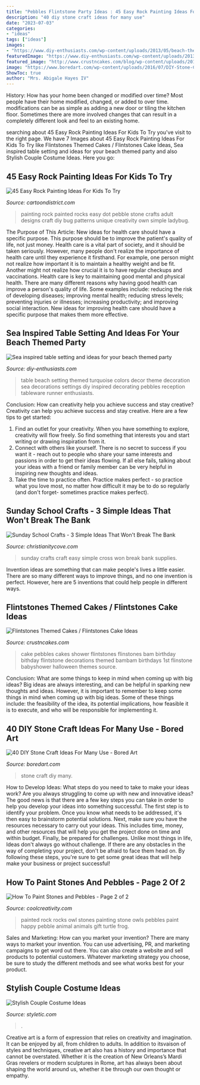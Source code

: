 ```yaml
---
title: "Pebbles Flintstone Party Ideas : 45 Easy Rock Painting Ideas For Kids To Try"
description: "40 diy stone craft ideas for many use"
date: "2023-07-03"
categories:
- "ideas"
tags: ["ideas"]
images:
- "https://www.diy-enthusiasts.com/wp-content/uploads/2013/05/beach-themed-party-table-decor-turquoise-table-runner-tableware.jpg"
featuredImage: "https://www.diy-enthusiasts.com/wp-content/uploads/2013/05/beach-themed-party-table-decor-turquoise-table-runner-tableware.jpg"
featured_image: "http://www.crustncakes.com/blog/wp-content/uploads/2016/01/ab2822ec306072c07954251640ab2de6.jpg"
image: "https://www.boredart.com/wp-content/uploads/2016/07/DIY-Stone-Craft-Ideas-7.jpg"
ShowToc: true
author: "Mrs. Abigale Hayes IV"
---
```



History: How has your home been changed or modified over time?
Most people have their home modified, changed, or added to over time. modifications can be as simple as adding a new door or tiling the kitchen floor. Sometimes there are more involved changes that can result in a completely different look and feel to an existing home.

	

		
searching about 45 Easy Rock Painting Ideas For Kids To Try you've visit to the right page. We have 7 Images about 45 Easy Rock Painting Ideas For Kids To Try like Flintstones Themed Cakes / Flintstones Cake Ideas, Sea inspired table setting and ideas for your beach themed party and also Stylish Couple Costume Ideas. Here you go:
		
    
## 45 Easy Rock Painting Ideas For Kids To Try

<img loading=lazy src="http://www.cartoondistrict.com/wp-content/uploads/2017/06/easy-rock-painting-ideas-for-kids7.jpg" onerror="this.onerror=null;this.src='https://tse3.mm.bing.net/th?id=OIP.zJ5K2Dx7zuY6VuVw926YgAHaNV&amp;pid=15.1';" alt="45 Easy Rock Painting Ideas For Kids To Try">

_Source: cartoondistrict.com_

>painting rock painted rocks easy dot pebble stone crafts adult designs craft diy bug patterns unique creativity own simple ladybug. 

	

The Purpose of This Article: New ideas for health care should have a specific purpose. This purpose should be to improve the patient's quality of life, not just money.
Health care is a vital part of society, and it should be taken seriously. However, many people don't realize the importance of health care until they experience it firsthand. For example, one person might not realize how important it is to maintain a healthy weight and be fit. Another might not realize how crucial it is to have regular checkups and vaccinations. Health care is key to maintaining good mental and physical health. There are many different reasons why having good health can improve a person's quality of life. Some examples include: reducing the risk of developing diseases; improving mental health; reducing stress levels; preventing injuries or illnesses; increasing productivity; and improving social interaction. New ideas for improving health care should have a specific purpose that makes them more effective.

    
## Sea Inspired Table Setting And Ideas For Your Beach Themed Party

<img loading=lazy src="https://www.diy-enthusiasts.com/wp-content/uploads/2013/05/beach-themed-party-table-decor-turquoise-table-runner-tableware.jpg" onerror="this.onerror=null;this.src='https://tse1.mm.bing.net/th?id=OIP.v1G1AZPkl0sbKSh3rMQWiQHaHa&amp;pid=15.1';" alt="Sea inspired table setting and ideas for your beach themed party">

_Source: diy-enthusiasts.com_

>table beach setting themed turquoise colors decor theme decoration sea decorations settings diy inspired decorating pebbles reception tableware runner enthusiasts. 

	

Conclusion: How can creativity help you achieve success and stay creative?
Creativity can help you achieve success and stay creative. Here are a few tips to get started: 
1. Find an outlet for your creativity. When you have something to explore, creativity will flow freely. So find something that interests you and start writing or drawing inspiration from it. 
2. Connect with others like yourself. There is no secret to success if you want it - reach out to people who share your same interests and passions in order to get their ideas flowing. If all else fails, talking about your ideas with a friend or family member can be very helpful in inspiring new thoughts and ideas. 
3. Take the time to practice often. Practice makes perfect - so practice what you love most, no matter how difficult it may be to do so regularly (and don't forget- sometimes practice makes perfect).

    
## Sunday School Crafts - 3 Simple Ideas That Won&#039;t Break The Bank

<img loading=lazy src="http://www.christianitycove.com/wp-content/uploads/2010/08/sundayschoolcrafts-crosscollage-183x300.jpg" onerror="this.onerror=null;this.src='https://tse4.mm.bing.net/th?id=OIP.dYZyv2qz1vWKC8ZbydD-7QAAAA&amp;pid=15.1';" alt="Sunday School Crafts - 3 Simple Ideas That Won&#039;t Break The Bank">

_Source: christianitycove.com_

>sunday crafts craft easy simple cross won break bank supplies. 

	

Invention ideas are something that can make people's lives a little easier. There are so many different ways to improve things, and no one invention is perfect. However, here are 5 inventions that could help people in different ways.

    
## Flintstones Themed Cakes / Flintstones Cake Ideas

<img loading=lazy src="http://www.crustncakes.com/blog/wp-content/uploads/2016/01/ab2822ec306072c07954251640ab2de6.jpg" onerror="this.onerror=null;this.src='https://tse4.mm.bing.net/th?id=OIP.qm3sImXCIlhQBe5GI5uAAQHaJ4&amp;pid=15.1';" alt="Flintstones Themed Cakes / Flintstones Cake Ideas">

_Source: crustncakes.com_

>cake pebbles cakes shower flintstones flinstones bam birthday bithday flintstone decorations themed bambam birthdays 1st flinstone babyshower halloween themes source. 

	

Conclusion: What are some things to keep in mind when coming up with big ideas?
Big ideas are always interesting, and can be helpful in sparking new thoughts and ideas. However, it is important to remember to keep some things in mind when coming up with big ideas. Some of these things include: the feasibility of the idea, its potential implications, how feasible it is to execute, and who will be responsible for implementing it.

    
## 40 DIY Stone Craft Ideas For Many Use - Bored Art

<img loading=lazy src="https://www.boredart.com/wp-content/uploads/2016/07/DIY-Stone-Craft-Ideas-7.jpg" onerror="this.onerror=null;this.src='https://tse3.mm.bing.net/th?id=OIP.kiijqju_xsZ9NZmrhb6pUAHaKY&amp;pid=15.1';" alt="40 DIY Stone Craft Ideas For Many Use - Bored Art">

_Source: boredart.com_

>stone craft diy many. 

	

How to Develop Ideas: What steps do you need to take to make your ideas work?
Are you always struggling to come up with new and innovative ideas? The good news is that there are a few key steps you can take in order to help you develop your ideas into something successful. The first step is to identify your problem. Once you know what needs to be addressed, it's then easy to brainstorm potential solutions. Next, make sure you have the resources necessary to carry out your ideas. This includes time, money, and other resources that will help you get the project done on time and within budget. Finally, be prepared for challenges. Unlike most things in life, Ideas don't always go without challenge. If there are any obstacles in the way of completing your project, don't be afraid to face them head on. By following these steps, you're sure to get some great ideas that will help make your business or project successful!

    
## How To Paint Stones And Pebbles - Page 2 Of 2

<img loading=lazy src="https://coolcreativity.com/wp-content/uploads/2016/06/Stone-art-happy-owls.jpg" onerror="this.onerror=null;this.src='https://tse3.mm.bing.net/th?id=OIP.x7q6QuyPKkQsQmKJOv5rsAHaFL&amp;pid=15.1';" alt="How To Paint Stones and Pebbles - Page 2 of 2">

_Source: coolcreativity.com_

>painted rock rocks owl stones painting stone owls pebbles paint happy pebble animal animals gift turtle frog. 

	

Sales and Marketing: How can you market your invention?
There are many ways to market your invention. You can use advertising, PR, and marketing campaigns to get word out there. You can also create a website and sell products to potential customers. Whatever marketing strategy you choose, be sure to study the different methods and see what works best for your product.

    
## Stylish Couple Costume Ideas

<img loading=lazy src="https://styletic.com/wp-content/uploads/2015/10/couple-costume-ideas/14-couple-costume-ideas.jpg" onerror="this.onerror=null;this.src='https://tse3.mm.bing.net/th?id=OIP.5eWxGIdwOPKB9GWIwHUfMAHaJ4&amp;pid=15.1';" alt="Stylish Couple Costume Ideas">

_Source: styletic.com_

>. 

	

Creative art is a form of expression that relies on creativity and imagination. It can be enjoyed by all, from children to adults. In addition to itsvaison of styles and techniques, creative art also has a history and importance that cannot be overstated. Whether it is the creation of New Orleans’s Mardi Gras revelers or modern sculptures in Rome, art has always been about shaping the world around us, whether it be through our own thought or empathy.

